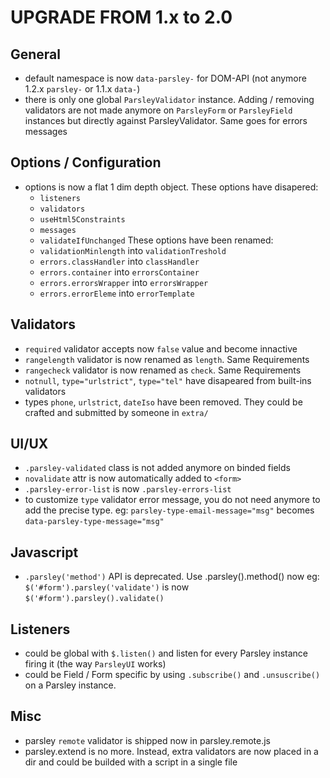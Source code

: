 # UPGRADE FROM 1.x to 2.0

## General

- default namespace is now `data-parsley-` for DOM-API
  (not anymore 1.2.x `parsley-` or 1.1.x `data-`)
- there is only one global `ParsleyValidator` instance. Adding / removing
  validators are not made anymore on `ParsleyForm` or `ParsleyField` instances
  but directly against ParsleyValidator. Same goes for errors messages


## Options / Configuration

- options is now a flat 1 dim depth object.
  These options have disapered:
    - `listeners`
    - `validators`
    - `useHtml5Constraints`
    - `messages`
    - `validateIfUnchanged`
  These options have been renamed:
    - `validationMinlength` into `validationTreshold`
    - `errors.classHandler` into `classHandler`
    - `errors.container` into `errorsContainer`
    - `errors.errorsWrapper` into `errorsWrapper`
    - `errors.errorEleme` into `errorTemplate`


## Validators

  - `required` validator accepts now `false` value and become innactive
  - `rangelength` validator is now renamed as `length`. Same Requirements
  - `rangecheck` validator is now renamed as `check`. Same Requirements
  - `notnull`, `type="urlstrict"`, `type="tel"` have disapeared from built-ins
    validators
  - types `phone`, `urlstrict`, `dateIso` have been removed. They could be
    crafted and submitted by someone in `extra/`


## UI/UX

  - `.parsley-validated` class is not added anymore on binded fields
  - `novalidate` attr is now automatically added to `<form>`
  - `.parsley-error-list` is now `.parsley-errors-list`
  - to customize `type` validator error message, you do not need anymore to add
    the precise type.
    eg: `parsley-type-email-message="msg"` becomes
    `data-parsley-type-message="msg"`


## Javascript

  - `.parsley('method')` API is deprecated. Use .parsley().method() now
    eg: `$('#form').parsley('validate')` is now `$('#form').parsley().validate()`


## Listeners

  - could be global with `$.listen()` and listen for every Parsley instance
    firing it (the way `ParsleyUI` works)
  - could be Field / Form specific by using `.subscribe()` and `.unsuscribe()`
    on a Parsley instance.


## Misc

  - parsley `remote` validator is shipped now in parsley.remote.js
  - parsley.extend is no more. Instead, extra validators are now placed in a
    dir and could be builded with a script in a single file
